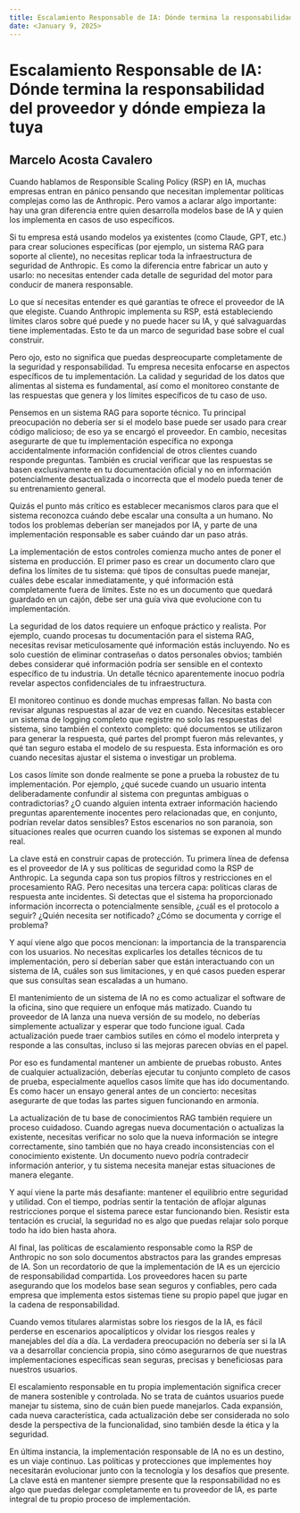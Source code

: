 ```yaml
---
title: Escalamiento Responsable de IA: Dónde termina la responsabilidad del proveedor y dónde empieza la tuya
date: <January 9, 2025>
---
```


# Escalamiento Responsable de IA: Dónde termina la responsabilidad del proveedor y dónde empieza la tuya

**Marcelo Acosta Cavalero**  
---

Cuando hablamos de Responsible Scaling Policy (RSP) en IA, muchas empresas entran en pánico pensando que necesitan implementar políticas complejas como las de Anthropic. Pero vamos a aclarar algo importante: hay una gran diferencia entre quien desarrolla modelos base de IA y quien los implementa en casos de uso específicos.

Si tu empresa está usando modelos ya existentes (como Claude, GPT, etc.) para crear soluciones específicas (por ejemplo, un sistema RAG para soporte al cliente), no necesitas replicar toda la infraestructura de seguridad de Anthropic. Es como la diferencia entre fabricar un auto y usarlo: no necesitas entender cada detalle de seguridad del motor para conducir de manera responsable.

Lo que sí necesitas entender es qué garantías te ofrece el proveedor de IA que elegiste. Cuando Anthropic implementa su RSP, está estableciendo límites claros sobre qué puede y no puede hacer su IA, y qué salvaguardas tiene implementadas. Esto te da un marco de seguridad base sobre el cual construir.

Pero ojo, esto no significa que puedas despreocuparte completamente de la seguridad y responsabilidad. Tu empresa necesita enfocarse en aspectos específicos de tu implementación. La calidad y seguridad de los datos que alimentas al sistema es fundamental, así como el monitoreo constante de las respuestas que genera y los límites específicos de tu caso de uso.

Pensemos en un sistema RAG para soporte técnico. Tu principal preocupación no debería ser si el modelo base puede ser usado para crear código malicioso; de eso ya se encargó el proveedor. En cambio, necesitas asegurarte de que tu implementación específica no exponga accidentalmente información confidencial de otros clientes cuando responde preguntas. También es crucial verificar que las respuestas se basen exclusivamente en tu documentación oficial y no en información potencialmente desactualizada o incorrecta que el modelo pueda tener de su entrenamiento general.

Quizás el punto más crítico es establecer mecanismos claros para que el sistema reconozca cuándo debe escalar una consulta a un humano. No todos los problemas deberían ser manejados por IA, y parte de una implementación responsable es saber cuándo dar un paso atrás.

La implementación de estos controles comienza mucho antes de poner el sistema en producción. El primer paso es crear un documento claro que defina los límites de tu sistema: qué tipos de consultas puede manejar, cuáles debe escalar inmediatamente, y qué información está completamente fuera de límites. Este no es un documento que quedará guardado en un cajón, debe ser una guía viva que evolucione con tu implementación.

La seguridad de los datos requiere un enfoque práctico y realista. Por ejemplo, cuando procesas tu documentación para el sistema RAG, necesitas revisar meticulosamente qué información estás incluyendo. No es solo cuestión de eliminar contraseñas o datos personales obvios; también debes considerar qué información podría ser sensible en el contexto específico de tu industria. Un detalle técnico aparentemente inocuo podría revelar aspectos confidenciales de tu infraestructura.

El monitoreo continuo es donde muchas empresas fallan. No basta con revisar algunas respuestas al azar de vez en cuando. Necesitas establecer un sistema de logging completo que registre no solo las respuestas del sistema, sino también el contexto completo: qué documentos se utilizaron para generar la respuesta, qué partes del prompt fueron más relevantes, y qué tan seguro estaba el modelo de su respuesta. Esta información es oro cuando necesitas ajustar el sistema o investigar un problema.

Los casos límite son donde realmente se pone a prueba la robustez de tu implementación. Por ejemplo, ¿qué sucede cuando un usuario intenta deliberadamente confundir al sistema con preguntas ambiguas o contradictorias? ¿O cuando alguien intenta extraer información haciendo preguntas aparentemente inocentes pero relacionadas que, en conjunto, podrían revelar datos sensibles? Estos escenarios no son paranoia, son situaciones reales que ocurren cuando los sistemas se exponen al mundo real.

La clave está en construir capas de protección. Tu primera línea de defensa es el proveedor de IA y sus políticas de seguridad como la RSP de Anthropic. La segunda capa son tus propios filtros y restricciones en el procesamiento RAG. Pero necesitas una tercera capa: políticas claras de respuesta ante incidentes. Si detectas que el sistema ha proporcionado información incorrecta o potencialmente sensible, ¿cuál es el protocolo a seguir? ¿Quién necesita ser notificado? ¿Cómo se documenta y corrige el problema?

Y aquí viene algo que pocos mencionan: la importancia de la transparencia con los usuarios. No necesitas explicarles los detalles técnicos de tu implementación, pero sí deberían saber que están interactuando con un sistema de IA, cuáles son sus limitaciones, y en qué casos pueden esperar que sus consultas sean escaladas a un humano.

El mantenimiento de un sistema de IA no es como actualizar el software de la oficina, sino que requiere un enfoque más matizado. Cuando tu proveedor de IA lanza una nueva versión de su modelo, no deberías simplemente actualizar y esperar que todo funcione igual. Cada actualización puede traer cambios sutiles en cómo el modelo interpreta y responde a las consultas, incluso si las mejoras parecen obvias en el papel.

Por eso es fundamental mantener un ambiente de pruebas robusto. Antes de cualquier actualización, deberías ejecutar tu conjunto completo de casos de prueba, especialmente aquellos casos límite que has ido documentando. Es como hacer un ensayo general antes de un concierto: necesitas asegurarte de que todas las partes siguen funcionando en armonía.

La actualización de tu base de conocimientos RAG también requiere un proceso cuidadoso. Cuando agregas nueva documentación o actualizas la existente, necesitas verificar no solo que la nueva información se integre correctamente, sino también que no haya creado inconsistencias con el conocimiento existente. Un documento nuevo podría contradecir información anterior, y tu sistema necesita manejar estas situaciones de manera elegante.

Y aquí viene la parte más desafiante: mantener el equilibrio entre seguridad y utilidad. Con el tiempo, podrías sentir la tentación de aflojar algunas restricciones porque el sistema parece estar funcionando bien. Resistir esta tentación es crucial, la seguridad no es algo que puedas relajar solo porque todo ha ido bien hasta ahora.

Al final, las políticas de escalamiento responsable como la RSP de Anthropic no son solo documentos abstractos para las grandes empresas de IA. Son un recordatorio de que la implementación de IA es un ejercicio de responsabilidad compartida. Los proveedores hacen su parte asegurando que los modelos base sean seguros y confiables, pero cada empresa que implementa estos sistemas tiene su propio papel que jugar en la cadena de responsabilidad.

Cuando vemos titulares alarmistas sobre los riesgos de la IA, es fácil perderse en escenarios apocalípticos y olvidar los riesgos reales y manejables del día a día. La verdadera preocupación no debería ser si la IA va a desarrollar conciencia propia, sino cómo asegurarnos de que nuestras implementaciones específicas sean seguras, precisas y beneficiosas para nuestros usuarios.

El escalamiento responsable en tu propia implementación significa crecer de manera sostenible y controlada. No se trata de cuántos usuarios puede manejar tu sistema, sino de cuán bien puede manejarlos. Cada expansión, cada nueva característica, cada actualización debe ser considerada no solo desde la perspectiva de la funcionalidad, sino también desde la ética y la seguridad.

En última instancia, la implementación responsable de IA no es un destino, es un viaje continuo. Las políticas y protecciones que implementes hoy necesitarán evolucionar junto con la tecnología y los desafíos que presente. La clave está en mantener siempre presente que la responsabilidad no es algo que puedas delegar completamente en tu proveedor de IA, es parte integral de tu propio proceso de implementación.
